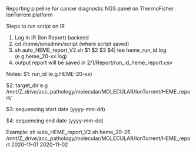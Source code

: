 Reporting pipeline for cancer diagnostic NGS panel on ThermoFisher IonTorrent platform

Steps to run script on IR 
1.	Log in IR (Ion Report) backend
2.	cd /home/ionadmin/script (where script saved)
3.	sh auto_HEME_report_V2.sh $1 $2 $3 $4| tee heme_run_id.log (e.g.heme_20-xx.log)
4.	output report will be saved in $2/$1/Report/run_id_heme_report.csv

Notes: 
$1: run_id (e.g.HEME-20-xx)

$2: target_dir e.g /mnt/Z_drive/acc_pathology/molecular/MOLECULAR/IonTorrent/HEME_report/

$3: sequencing start date (yyyy-mm-dd)

$4: sequencing end date (yyyy-mm-dd)

Example: 
sh auto_HEME_report_V2.sh heme_20-25 /mnt/Z_drive/acc_pathology/molecular/MOLECULAR/IonTorrent/HEME_report 2020-11-01 2020-11-02
